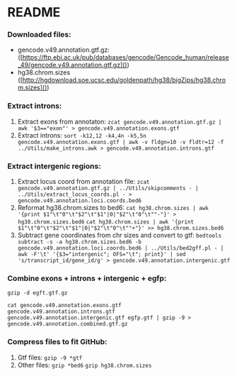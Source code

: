 # README

### Downloaded files:

* gencode.v49.annotation.gtf.gz: ([https://ftp.ebi.ac.uk/pub/databases/gencode/Gencode_human/release_49/gencode.v49.annotation.gtf.gz]())
* hg38.chrom.sizes ([http://hgdownload.soe.ucsc.edu/goldenpath/hg38/bigZips/hg38.chrom.sizes]())

### Extract introns:

1. Extract exons from annotaton:
   `zcat gencode.v49.annotation.gtf.gz | awk '$3=="exon"' > gencode.v49.annotation.exons.gtf`
2. Extract introns:
   `sort -k12,12 -k4,4n -k5,5n gencode.v49.annotation.exons.gtf | awk -v fldgn=10 -v fldtr=12 -f ../Utils/make_introns.awk > gencode.v49.annotation.introns.gtf`

### Extract intergenic regions:

1. Extract locus coord from annotation file:
   `zcat gencode.v49.annotation.gtf.gz | ../Utils/skipcomments - | ../Utils/extract_locus_coords.pl - > gencode.v49.annotation.loci.coords.bed6`
2. Reformat hg38.chrom.sizes to bed6:
   `cat hg38.chrom.sizes | awk '{print $1"\t"0"\t"$2"\t"$1"|0|"$2"\t"0"\t""-"}' > hg38.chrom.sizes.bed6`
   `cat hg38.chrom.sizes | awk '{print $1"\t"0"\t"$2"\t"$1"|0|"$2"\t"0"\t""+"}' >> hg38.chrom.sizes.bed6`
3. Subtract gene coordinates from chr sizes and convert to gtf:
   `bedtools subtract -s -a hg38.chrom.sizes.bed6 -b gencode.v49.annotation.loci.coords.bed6 | ../Utils/bed2gff.pl - | awk -F'\t' '{$3="intergenic"; OFS="\t"; print}' | sed 's/transcript_id/gene_id/g' > gencode.v49.annotation.intergenic.gtf`

### Combine exons + introns + intergenic + egfp:

`gzip -d egft.gtf.gz`

`cat gencode.v49.annotation.exons.gtf gencode.v49.annotation.introns.gtf gencode.v49.annotation.intergenic.gtf egfp.gtf | gzip -9 > gencode.v49.annotation.combined.gtf.gz`

### Compress files to fit GitHub:

1. Gtf files:
   `gzip -9 *gtf`
2. Other files:
   `gzip *bed6`
   `gzip hg38.chrom.sizes`
